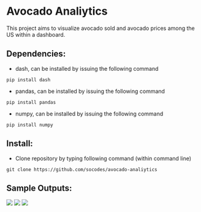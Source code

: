 # Avocado Analiytics

This project aims to visualize avocado sold and avocado prices among the US within a dashboard.

## Dependencies:
- dash, can be installed by issuing the following command 
```
pip install dash
```

- pandas, can be installed by issuing the following command 

```
pip install pandas
```
- numpy, can be installed by issuing the following command 
```
pip install numpy
```

## Install:

- Clone repository by typing following command (within command line)
```
git clone https://github.com/socodes/avocado-analiytics
```
## Sample Outputs:
![](https://raw.githubusercontent.com/socodes/avocado-analiytics/1.png)
![](https://raw.githubusercontent.com/socodes/avocado-analiytics/2.png)
![](https://raw.githubusercontent.com/socodes/avocado-analiytics/3.png)